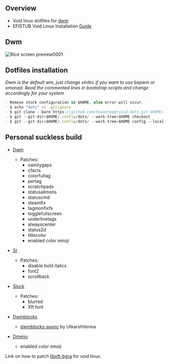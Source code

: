 ## Overview

* Void linux dotfiles for [dwm](http://suckless.org/)
* EFISTUB Void Linux Installation [Guide](https://github.com/hoaxdream/void-dots/blob/main/.github/VOID.md)

## Dwm
![Rice screen preview0001](https://i.imgur.com/O9IjRg3.png)

## Dotfiles installation
*Dwm is the default wm, just change xinitrc if you want to use bspwm or xmonad.*
*Read the commented lines in bootstrap scripts and change accordingly for your system*
```javascript
- Remove stock configuration in $HOME, else error will occur.
- $ echo "dots" >> .gitignore
- $ git clone --bare https://github.com/hoaxdream/void-dots.git $HOME/.config/dots
- $ git --git-dir=$HOME/.config/dots/ --work-tree=$HOME checkout
- $ git --git-dir=$HOME/.config/dots/ --work-tree=$HOME config --local status.showUntrackedFiles no
```

## Personal suckless build

- [Dwm](https://github.com/hoaxdream/void-dwm)
    - Patches:
        - vainitygaps
        - cfacts
        - colorfultag
        - pertag
        - scratchpads
        - statusallmons
        - statuscmd
        - steamfix
        - tagmonfixfs
        - togglefullscreen
        - underlinetags
        - alwayscenter
        - status2d
        - titlecolor
        - enabled color emoji

- [St](https://github.com/hoaxdream/void-st)
    - Patches:
        - disable bold italics
        - font2
        - scrollback

- [Slock](https://github.com/hoaxdream/void-slock)
    - Patches:
        - blurred
        - Xft font

- [Dwmblocks](https://github.com/hoaxdream/void-dwmblocks)
    - [dwmblocks-async](https://github.com/UtkarshVerma/dwmblocks-async) by UtkarshVerma

- [Dmenu](https://github.com/hoaxdream/void-dmenu)
    - enabled color emoji

Link on how to patch [libxft-bgra](https://github.com/hoaxdream/void-dots/blob/main/.github/VOID.md) for void linux.
